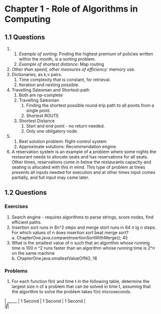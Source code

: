 # Chapter 1 - Role of Algorithms in Computing

## 1.1 Questions
1. 1. *Example of sorting:* Finding the highest premium of policies written within the month, is a sorting problem.
   2. *Example of shortest distance:* Map routing
2. *Other than speed, other measures of efficiency:* memory use.
3. Dictionaries, as k,v pairs. 
   1. Time complexity that is constant, for retrieval. 
   2. Iteration and nesting possible.
4. Travelling Salesman and Shortest-path
   1. Both are np-complete
   2. Travelling Salesman
      1. Finding the shortest possible round-trip path to all points from a single point.
      2. Shortest ROUTE
   3. Shortest Distance
      1. Start and end point - no return needed.
      2. Only one obligatory node.
5. 1. Best solution problem: flight-control system
   2. Approximate solutions: Recommendation engine.
6. A reservation system is an example of a problem where some nights the restaurant needs to allocate seats and has 
reservations for all seats. Other times, reservations come in below the restaurants capacity and seating is allocated 
with this in mind. This type of problem at times presents all inputs needed for execution and at other times input comes 
partially, and full input may come later.

## 1.2 Questions
### Exercises
1. Search engine - requires algorithms to parse strings, score nodes, find efficient paths.
2. Insertion sort runs in 8n^2 steps and merge stort runs in 64 _n_ lg _n_ steps. For which values of _n_ does insertion 
sort beat merge sort? <br>
   <t>a. ChapterOne.java.compareInsertionSortWithMerge(); 45
3. What is the smallest value of _n_ such that an algorithm whose running time is 100 _n_ ^2 runs faster than an 
algorithm whose running time is 2^n on the same machine<br>
 <t> b. ChapterOne.java.smallestValueOfN(); 16

### Problems
1. For each function f(n) and time t in the following table, determine the largest size n of a problem that can be solved 
in time t, assuming that the algorithm to solve the problem takes f(n) microseconds.

| _____ | 1 Second | 1 Second | 1 Second |<br>
|_____|_____|